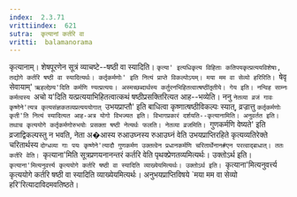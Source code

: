 ```yaml
---
index:  2.3.71
vrittiindex:  621
sutra:  कृत्यानां कर्तरि वा
vritti:  balamanorama 
---
```


कृत्यानाम्। शेषपूरणेन सूत्रं व्याचष्टे--षष्ठी वा स्यादिति। `कृत्या' इत्यधिकृत्य विहिताः कतिपयकृत्प्रत्ययविशेषाः, तद्योगे कर्तरि षष्ठी वा स्यादित्यर्थः। कर्तृकर्मणोः' इति नित्यं प्राप्ते विकल्पोऽयम्। मया मम वा सेव्यो हरिरिति। `षेवृ सेवायाम्' `ऋहलोण्र्य'दिति कर्मणि ण्यत्प्रत्ययः। अस्मच्छब्दार्थस्य कर्तुरनभिहितत्वात्षष्ठींतृतीये। गेय इति। नन्विह साम्नः कर्मत्वस्य `अचो य'दिति यत्प्रत्ययाभिहितत्वात्कथं षष्ठीप्रसक्तिरित्यत आह--भव्येति। ननु `नेतव्या व्रजं गावः कृष्णेने'त्यत्र कृत्यसंज्ञकतव्यप्रत्यययोगात् `उभयप्राप्तौ' इति बाधित्वा कृष्णात्षष्ठीविकल्पः स्यात्, व्रज्रात्तु `कर्तृकर्मणोः कृती'ति नित्यं स्यादित्यत आह-अत्र योगो विभज्यत इति। विभागप्रकारं दर्शयति--कृत्यानामिति। अनुवर्तत इति। तथाच कृत्ययोगे कर्तृकर्मणोरुभयोः प्रसक्ता षष्ठी नेत्यर्थः फलति। नेतव्या व्रजमिति। `गुणकर्मणि वेष्यते' इति व्रजाद्विकल्पस्तु न भवति, नेता अ�आस्य रुआउघ्नस्य रुआउघ्नं वेति उभयप्राप्तिरहिते कृत्यव्यतिरेक्ते चरितार्थस्य `दोग्धव्या गाः पयः कृष्णेने'त्यादौ गुणकर्मण उक्तत्वेन प्रधानकर्मणि चरितार्थेनान#एन परत्वाद्बाधात्। ततः कर्तरि वेति। `कृत्याना'मिति सूत्रप्रणयनानन्तरं कर्तरि वेति पृथक्प्रेणतव्यमित्यर्थः। उक्तोऽर्थ इति। `कृत्याना'मित्यनुवर्त्त्य कृत्ययोगे कर्तरि षष्ठी वा स्यादिति व्याख्येयमित्यर्थः। उक्तोऽर्थ इति। `कृत्याना'मित्यनुवर्त्त्य कृत्ययोगे कर्तरि षष्ठी वा स्यादिति व्याख्येयमित्यर्थः। अनुभयप्राप्तिविषये `मया मम वा सेव्यो हरि'रित्यादाविदमवतिष्ठते। 

